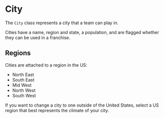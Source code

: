 # City

The `City` class represents a city that a team can play in.

Cities have a name, region and state, a population, and are flagged whether they can be used in a franchise.

## Regions

Cities are attached to a region in the US:
+ North East
+ South East
+ Mid West
+ North West
+ South West

If you want to change a city to one outside of the United States, select a US region that best represents the climate of your city.